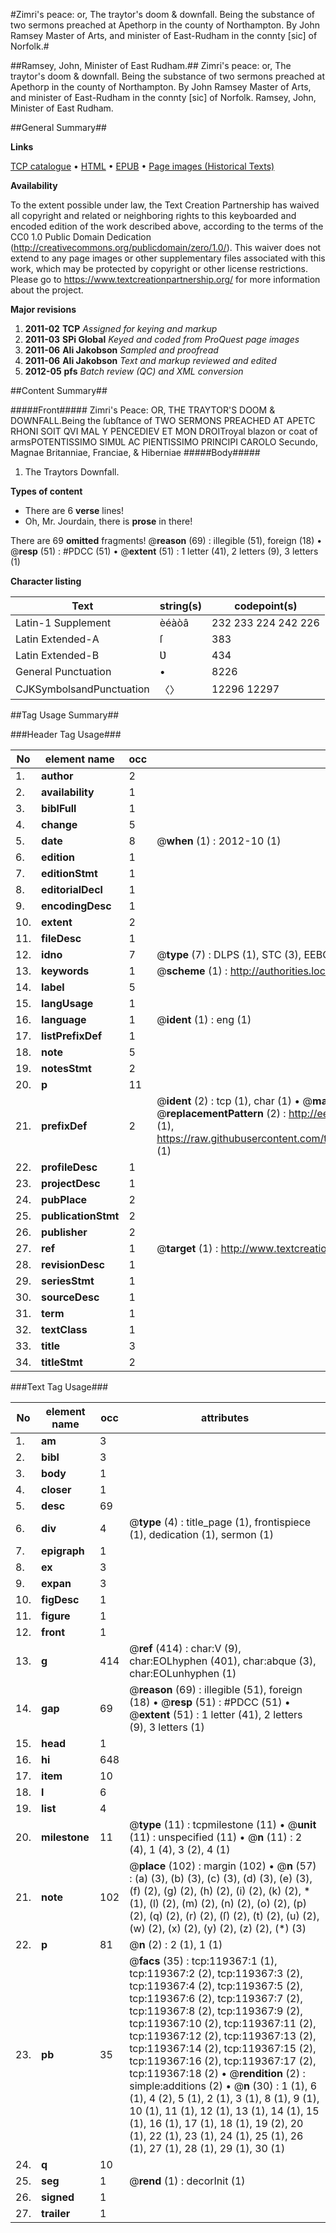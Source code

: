 #Zimri's peace: or, The traytor's doom & downfall. Being the substance of two sermons preached at Apethorp in the county of Northampton. By John Ramsey Master of Arts, and minister of East-Rudham in the connty [sic] of Norfolk.#

##Ramsey, John, Minister of East Rudham.##
Zimri's peace: or, The traytor's doom & downfall. Being the substance of two sermons preached at Apethorp in the county of Northampton. By John Ramsey Master of Arts, and minister of East-Rudham in the connty [sic] of Norfolk.
Ramsey, John, Minister of East Rudham.

##General Summary##

**Links**

[TCP catalogue](http://www.ota.ox.ac.uk/tcp/)  • 
[HTML](http://tei.it.ox.ac.uk/tcp/Texts-HTML/free/A92/A92083.html)  • 
[EPUB](http://tei.it.ox.ac.uk/tcp/Texts-EPUB/free/A92/A92083.epub) • 
[Page images (Historical Texts)](https://historicaltexts.jisc.ac.uk/eebo-99867077e)

**Availability**

To the extent possible under law, the Text Creation Partnership has waived all copyright and related or neighboring rights to this keyboarded and encoded edition of the work described above, according to the terms of the CC0 1.0 Public Domain Dedication (http://creativecommons.org/publicdomain/zero/1.0/). This waiver does not extend to any page images or other supplementary files associated with this work, which may be protected by copyright or other license restrictions. Please go to https://www.textcreationpartnership.org/ for more information about the project.

**Major revisions**

1. __2011-02__ __TCP__ *Assigned for keying and markup*
1. __2011-03__ __SPi Global__ *Keyed and coded from ProQuest page images*
1. __2011-06__ __Ali Jakobson__ *Sampled and proofread*
1. __2011-06__ __Ali Jakobson__ *Text and markup reviewed and edited*
1. __2012-05__ __pfs__ *Batch review (QC) and XML conversion*

##Content Summary##

#####Front#####
Zimri's Peace: OR, THE TRAYTOR'S DOOM & DOWNFALL.Being the ſubſtance of TWO SERMONS PREACHED AT APETC RHONI SOIT QVI MAL Y PENCEDIEV ET MON DROITroyal blazon or coat of armsPOTENTISSIMO SIMƲL AC PIENTISSIMO PRINCIPI CAROLO Secundo, Magnae Britanniae, Franciae, & Hiberniae 
#####Body#####

1. The Traytors Downfall.

**Types of content**

  * There are 6 **verse** lines!
  * Oh, Mr. Jourdain, there is **prose** in there!

There are 69 **omitted** fragments! 
 @__reason__ (69) : illegible (51), foreign (18)  •  @__resp__ (51) : #PDCC (51)  •  @__extent__ (51) : 1 letter (41), 2 letters (9), 3 letters (1)

**Character listing**


|Text|string(s)|codepoint(s)|
|---|---|---|
|Latin-1 Supplement|èéàòâ|232 233 224 242 226|
|Latin Extended-A|ſ|383|
|Latin Extended-B|Ʋ|434|
|General Punctuation|•|8226|
|CJKSymbolsandPunctuation|〈〉|12296 12297|

##Tag Usage Summary##

###Header Tag Usage###

|No|element name|occ|attributes|
|---|---|---|---|
|1.|__author__|2||
|2.|__availability__|1||
|3.|__biblFull__|1||
|4.|__change__|5||
|5.|__date__|8| @__when__ (1) : 2012-10 (1)|
|6.|__edition__|1||
|7.|__editionStmt__|1||
|8.|__editorialDecl__|1||
|9.|__encodingDesc__|1||
|10.|__extent__|2||
|11.|__fileDesc__|1||
|12.|__idno__|7| @__type__ (7) : DLPS (1), STC (3), EEBO-CITATION (1), PROQUEST (1), VID (1)|
|13.|__keywords__|1| @__scheme__ (1) : http://authorities.loc.gov/ (1)|
|14.|__label__|5||
|15.|__langUsage__|1||
|16.|__language__|1| @__ident__ (1) : eng (1)|
|17.|__listPrefixDef__|1||
|18.|__note__|5||
|19.|__notesStmt__|2||
|20.|__p__|11||
|21.|__prefixDef__|2| @__ident__ (2) : tcp (1), char (1)  •  @__matchPattern__ (2) : ([0-9\-]+):([0-9IVX]+) (1), (.+) (1)  •  @__replacementPattern__ (2) : http://eebo.chadwyck.com/downloadtiff?vid=$1&page=$2 (1), https://raw.githubusercontent.com/textcreationpartnership/Texts/master/tcpchars.xml#$1 (1)|
|22.|__profileDesc__|1||
|23.|__projectDesc__|1||
|24.|__pubPlace__|2||
|25.|__publicationStmt__|2||
|26.|__publisher__|2||
|27.|__ref__|1| @__target__ (1) : http://www.textcreationpartnership.org/docs/. (1)|
|28.|__revisionDesc__|1||
|29.|__seriesStmt__|1||
|30.|__sourceDesc__|1||
|31.|__term__|1||
|32.|__textClass__|1||
|33.|__title__|3||
|34.|__titleStmt__|2||


###Text Tag Usage###

|No|element name|occ|attributes|
|---|---|---|---|
|1.|__am__|3||
|2.|__bibl__|3||
|3.|__body__|1||
|4.|__closer__|1||
|5.|__desc__|69||
|6.|__div__|4| @__type__ (4) : title_page (1), frontispiece (1), dedication (1), sermon (1)|
|7.|__epigraph__|1||
|8.|__ex__|3||
|9.|__expan__|3||
|10.|__figDesc__|1||
|11.|__figure__|1||
|12.|__front__|1||
|13.|__g__|414| @__ref__ (414) : char:V (9), char:EOLhyphen (401), char:abque (3), char:EOLunhyphen (1)|
|14.|__gap__|69| @__reason__ (69) : illegible (51), foreign (18)  •  @__resp__ (51) : #PDCC (51)  •  @__extent__ (51) : 1 letter (41), 2 letters (9), 3 letters (1)|
|15.|__head__|1||
|16.|__hi__|648||
|17.|__item__|10||
|18.|__l__|6||
|19.|__list__|4||
|20.|__milestone__|11| @__type__ (11) : tcpmilestone (11)  •  @__unit__ (11) : unspecified (11)  •  @__n__ (11) : 2 (4), 1 (4), 3 (2), 4 (1)|
|21.|__note__|102| @__place__ (102) : margin (102)  •  @__n__ (57) : (a) (3), (b) (3), (c) (3), (d) (3), (e) (3), (f) (2), (g) (2), (h) (2), (i) (2), (k) (2), * (1), (l) (2), (m) (2), (n) (2), (o) (2), (p) (2), (q) (2), (r) (2), (ſ) (2), (t) (2), (u) (2), (w) (2), (x) (2), (y) (2), (z) (2), (*) (3)|
|22.|__p__|81| @__n__ (2) : 2 (1), 1 (1)|
|23.|__pb__|35| @__facs__ (35) : tcp:119367:1 (1), tcp:119367:2 (2), tcp:119367:3 (2), tcp:119367:4 (2), tcp:119367:5 (2), tcp:119367:6 (2), tcp:119367:7 (2), tcp:119367:8 (2), tcp:119367:9 (2), tcp:119367:10 (2), tcp:119367:11 (2), tcp:119367:12 (2), tcp:119367:13 (2), tcp:119367:14 (2), tcp:119367:15 (2), tcp:119367:16 (2), tcp:119367:17 (2), tcp:119367:18 (2)  •  @__rendition__ (2) : simple:additions (2)  •  @__n__ (30) : 1 (1), 6 (1), 4 (2), 5 (1), 2 (1), 3 (1), 8 (1), 9 (1), 10 (1), 11 (1), 12 (1), 13 (1), 14 (1), 15 (1), 16 (1), 17 (1), 18 (1), 19 (2), 20 (1), 22 (1), 23 (1), 24 (1), 25 (1), 26 (1), 27 (1), 28 (1), 29 (1), 30 (1)|
|24.|__q__|10||
|25.|__seg__|1| @__rend__ (1) : decorInit (1)|
|26.|__signed__|1||
|27.|__trailer__|1||
